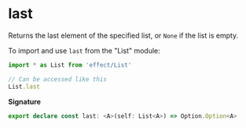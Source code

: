 # last

Returns the last element of the specified list, or `None` if the list is
empty.

To import and use `last` from the "List" module:

```ts
import * as List from 'effect/List'

// Can be accessed like this
List.last
```

**Signature**

```ts
export declare const last: <A>(self: List<A>) => Option.Option<A>
```
